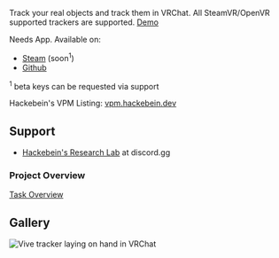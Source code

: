 Track your real objects and track them in VRChat. All SteamVR/OpenVR supported trackers are supported. [Demo](https://x.com/Hackebein/status/1817729114142343460)

Needs App. Available on:
* [Steam](https://store.steampowered.com/app/3140770) (soon<sup>1</sup>)
* [Github](https://github.com/Hackebein/Object-Tracking-App/releases)

<sup>1</sup> beta keys can be requested via support

Hackebein's VPM Listing: [vpm.hackebein.dev](https://vpm.hackebein.dev)

## Support
* [Hackebein's Research Lab](https://discord.gg/AqCwGqqQmW) at discord.gg

### Project Overview
[Task Overview](https://github.com/users/Hackebein/projects/4)

## Gallery
![Vive tracker laying on hand in VRChat](tracker_laying_on_hand.jpg)
